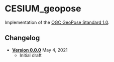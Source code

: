 # CESIUM_geopose

Implementation of the [OGC GeoPose Standard 1.0](https://github.com/opengeospatial/GeoPose/tree/main/standard).

## Changelog

* [**Version 0.0.0**](0.0.0) May 4, 2021
  * Initial draft
